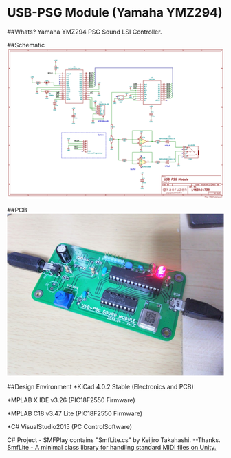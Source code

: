 # USB-PSG Module (Yamaha YMZ294)

##Whats?
Yamaha YMZ294 PSG Sound LSI Controller.

##Schematic
![schematics](images/schematics.png)

##PCB
![photo](images/photo.png)

##Design Environment
*KiCad 4.0.2 Stable (Electronics and PCB)

*MPLAB X IDE v3.26 (PIC18F2550 Firmware)

*MPLAB C18 v3.47 Lite (PIC18F2550 Firmware)

*C# VisualStudio2015 (PC ControlSoftware)


C# Project - SMFPlay contains "SmfLite.cs" by Keijiro Takahashi. --Thanks.
[SmfLite - A minimal class library for handling standard MIDI files on Unity.](https://github.com/keijiro/smflite)